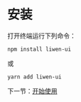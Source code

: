 # 安装

打开终端运行下列命令：

```
npm install liwen-ui
```

或

```
yarn add liwen-ui
```

下一节：[开始使用](#/doc/get-started)
